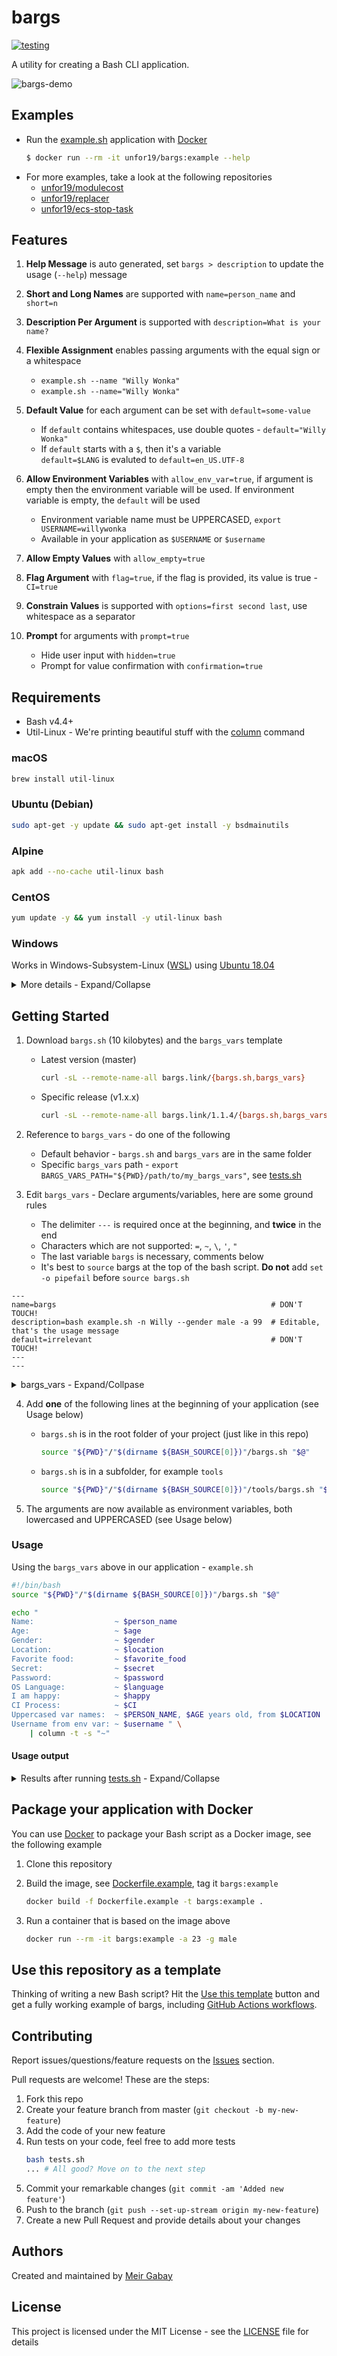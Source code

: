 # bargs

[![testing](https://github.com/unfor19/bargs/workflows/testing/badge.svg)](https://github.com/unfor19/bargs/actions?query=workflow%3Atesting)

A utility for creating a Bash CLI application.

![bargs-demo](https://d33vo9sj4p3nyc.cloudfront.net/bargs/bargs-example.gif)

## Examples

- Run the [example.sh](https://github.com/unfor19/bargs/blob/master/example.sh) application with [Docker](https://docs.docker.com/engine/install/)
  ```bash
  $ docker run --rm -it unfor19/bargs:example --help
  ```
- For more examples, take a look at the following repositories
  - [unfor19/modulecost](https://github.com/unfor19/modulecost)
  - [unfor19/replacer](https://github.com/unfor19/replacer)
  - [unfor19/ecs-stop-task](https://github.com/unfor19/ecs-stop-task)

## Features

1. **Help Message** is auto generated, set `bargs > description` to update the usage (`--help`) message
1. **Short and Long Names** are supported with `name=person_name` and `short=n`
1. **Description Per Argument** is supported with `description=What is your name?`
1. **Flexible Assignment** enables passing arguments with the equal sign or a whitespace
   - `example.sh --name "Willy Wonka"`
   - `example.sh --name="Willy Wonka"`
1. **Default Value** for each argument can be set with `default=some-value`

   - If `default` contains whitespaces, use double quotes - `default="Willy Wonka"`
   - If `default` starts with a `$`, then it's a variable<br>
     `default=$LANG` is evaluted to `default=en_US.UTF-8`

1. **Allow Environment Variables** with `allow_env_var=true`, if argument is empty then the environment variable will be used. If environment variable is empty, the `default` will be used
   - Environment variable name must be UPPERCASED, `export USERNAME=willywonka`
   - Available in your application as `$USERNAME` or `$username`
1. **Allow Empty Values** with `allow_empty=true`
1. **Flag Argument** with `flag=true`, if the flag is provided, its value is true - `CI=true`
1. **Constrain Values** is supported with `options=first second last`, use whitespace as a separator
1. **Prompt** for arguments with `prompt=true`

   - Hide user input with `hidden=true`
   - Prompt for value confirmation with `confirmation=true`

## Requirements

- Bash v4.4+
- Util-Linux - We're printing beautiful stuff with the [column](https://linux.die.net/man/1/column) command

### macOS

```bash
brew install util-linux
```

### Ubuntu (Debian)

```bash
sudo apt-get -y update && sudo apt-get install -y bsdmainutils
```

### Alpine

```bash
apk add --no-cache util-linux bash
```

### CentOS

```bash
yum update -y && yum install -y util-linux bash
```

### Windows

Works in Windows-Subsystem-Linux ([WSL](https://docs.microsoft.com/en-us/windows/wsl/install-win10)) using [Ubuntu 18.04](https://www.microsoft.com/en-il/p/ubuntu-1804-lts/9n9tngvndl3q?rtc=1&activetab=pivot:overviewtab)

<details><summary>More details - Expand/Collapse</summary>

Make sure you use [dos2unix](https://linux.die.net/man/1/dos2unix) on all files, see another example [here](https://github.com/unfor19/bargs/blob/master/.github/workflows/testing.yml)

```powershell
choco install dos2unix
# ...
dos2unix bargs.sh bargs_vars example.sh tests.sh
# ...
wsl -u root -d Ubuntu-18.04 -- source example.sh
```

</details>

## Getting Started

1. Download `bargs.sh` (10 kilobytes) and the `bargs_vars` template

   - Latest version (master)
     ```bash
	 curl -sL --remote-name-all bargs.link/{bargs.sh,bargs_vars}
	 ```
   - Specific release (v1.x.x)
     ```bash
	 curl -sL --remote-name-all bargs.link/1.1.4/{bargs.sh,bargs_vars}
	 ```

2. Reference to `bargs_vars` - do one of the following

   - Default behavior - `bargs.sh` and `bargs_vars` are in the same folder
   - Specific `bargs_vars` path - `export BARGS_VARS_PATH="${PWD}/path/to/my_bargs_vars"`, see [tests.sh](https://github.com/unfor19/bargs/blob/master/tests.sh#L37-L38)

3. Edit `bargs_vars` - Declare arguments/variables, here are some ground rules

   - The delimiter `---` is required once at the beginning, and **twice** in the end
   - Characters which are not supported: `=`, `~`, `\`, `'`, `"`
   - The last variable `bargs` is necessary, comments below
   - It's best to `source` bargs at the top of the bash script. **Do not** add `set -o pipefail` before `source bargs.sh`

```
---
name=bargs                                                # DON'T TOUCH!
description=bash example.sh -n Willy --gender male -a 99  # Editable, that's the usage message
default=irrelevant                                        # DON'T TOUCH!
---
---
```

<details><summary>bargs_vars - Expand/Collpase</summary>

<!-- replacer_start_bargsvars -->

```
---
name=person_name
short=n
description=What is your name?
default="Willy Wonka"
---
name=age
short=a
description=How old are you?
prompt=true
confirmation=true
---
name=gender
short=g
description=male or female?
options=male female
prompt=true
---
name=location
short=l
description=Where do you live?
default="chocolate factory"
---
name=favorite_food
short=f
allow_empty=true
options=chocolate pizza
description=chocolate or pizza?
---
name=secret
short=s
default=!@#%^&*?/.,[]{}+-|
description=special characters
---
name=language
short=lang
default=$LANG
description=default value can be a variable
---
name=password
short=p
prompt=true
hidden=true
confirmation=true
description=What is your password?
---
name=happy
short=hp
flag=true
description=Flag for indicating that you are happy
---
name=ci
short=ci
flag=true
description=Flag for indicating it is a CI/CD process
---
name=username
short=un
allow_env_var=true
description=Username fetched from environment variable
default=willywonka
---
name=bargs
description=bash example.sh -n Willy --gender male -a 99
default=irrelevant
---
---
```

<!-- replacer_end_bargsvars -->

</details>

4. Add **one** of the following lines at the beginning of your application (see Usage below)

   - `bargs.sh` is in the root folder of your project (just like in this repo)
     ```bash
     source "${PWD}"/"$(dirname ${BASH_SOURCE[0]})"/bargs.sh "$@"
     ```
   - `bargs.sh` is in a subfolder, for example `tools`
     ```bash
     source "${PWD}"/"$(dirname ${BASH_SOURCE[0]})"/tools/bargs.sh "$@"
     ```

5. The arguments are now available as environment variables, both lowercased and UPPERCASED (see Usage below)

### Usage

Using the `bargs_vars` above in our application - `example.sh`

```bash
#!/bin/bash
source "${PWD}"/"$(dirname ${BASH_SOURCE[0]})"/bargs.sh "$@"

echo "
Name:                  ~ $person_name
Age:                   ~ $age
Gender:                ~ $gender
Location:              ~ $location
Favorite food:         ~ $favorite_food
Secret:                ~ $secret
Password:              ~ $password
OS Language:           ~ $language
I am happy:            ~ $happy
CI Process:            ~ $CI
Uppercased var names:  ~ $PERSON_NAME, $AGE years old, from $LOCATION
Username from env var: ~ $username " \
    | column -t -s "~"
```

#### Usage output

<details><summary>
Results after running <a href="https://github.com/unfor19/bargs/blob/master/tests.sh">tests.sh</a> - Expand/Collapse

</summary>

<!-- replacer_start_usage -->

```
-------------------------------------------------------
[LOG] Bargs Vars Path - Should pass
[LOG] Executing: source example.sh -a 33 --gender male -p mypassword
[LOG] Output:

Name:                     Oompa Looma
Age:                      33
Gender:                   male
Location:                 chocolate factory
Favorite food:            
Secret:                   !@#%^&*?/.,[]{}+-|
Password:                 mypassword
OS Language:              C.UTF-8
I am happy:               
CI Process:               
Uppercased var names:     Oompa Looma, 33 years old, from chocolate factory
Username from env var:    runner 

[LOG] Test passed as expected
-------------------------------------------------------
[LOG] Help Menu - Should pass
[LOG] Executing: source example.sh -h
[LOG] Output:


Usage: bash example.sh -n Willy --gender male -a 99

	--person_name    |  -n     [Willy Wonka]         What is your name?
	--age            |  -a     [REQUIRED]            How old are you?
	--gender         |  -g     [REQUIRED]            male or female?
	--location       |  -l     [chocolate factory]   Where do you live?
	--favorite_food  |  -f     []                    chocolate or pizza?
	--secret         |  -s     [!@#%^&*?/.,[]{}+-|]  special characters
	--language       |  -lang  [C.UTF-8]             default value can be a variable
	--password       |  -p     [REQUIRED]            What is your password?
	--happy          |  -hp    [FLAG]                Flag for indicating that you are happy
	--ci             |  -ci    [FLAG]                Flag for indicating it is a CI/CD process
	--username       |  -un    [willywonka]          Username fetched from environment variable

[LOG] Test passed as expected
-------------------------------------------------------
[LOG] Default Values - Should pass
[LOG] Executing: source example.sh -a 99 --gender=male -p mypassword
[LOG] Output:

Name:                     Willy Wonka
Age:                      99
Gender:                   male
Location:                 chocolate factory
Favorite food:            
Secret:                   !@#%^&*?/.,[]{}+-|
Password:                 mypassword
OS Language:              C.UTF-8
I am happy:               
CI Process:               
Uppercased var names:     Willy Wonka, 99 years old, from chocolate factory
Username from env var:    runner 

[LOG] Test passed as expected
-------------------------------------------------------
[LOG] New Values - Should pass
[LOG] Executing: source example.sh -a 23 --gender male -l=neverland -n meir -p mypassword
[LOG] Output:

Name:                     meir
Age:                      23
Gender:                   male
Location:                 neverland
Favorite food:            
Secret:                   !@#%^&*?/.,[]{}+-|
Password:                 mypassword
OS Language:              C.UTF-8
I am happy:               
CI Process:               
Uppercased var names:     meir, 23 years old, from neverland
Username from env var:    runner 

[LOG] Test passed as expected
-------------------------------------------------------
[LOG] Valid Options - Should pass
[LOG] Executing: source example.sh -a 23 --gender male -l neverland -n meir -f pizza -p=mypassword
[LOG] Output:

Name:                     meir
Age:                      23
Gender:                   male
Location:                 neverland
Favorite food:            pizza
Secret:                   !@#%^&*?/.,[]{}+-|
Password:                 mypassword
OS Language:              C.UTF-8
I am happy:               
CI Process:               
Uppercased var names:     meir, 23 years old, from neverland
Username from env var:    runner 

[LOG] Test passed as expected
-------------------------------------------------------
[LOG] Special Characters - Should pass
[LOG] Executing: source example.sh -a 99 --gender male -s MxTZf+6KHaAQltJWipe1oVRy -p mypassword
[LOG] Output:

Name:                     Willy Wonka
Age:                      99
Gender:                   male
Location:                 chocolate factory
Favorite food:            
Secret:                   MxTZf+6KHaAQltJWipe1oVRy
Password:                 mypassword
OS Language:              C.UTF-8
I am happy:               
CI Process:               
Uppercased var names:     Willy Wonka, 99 years old, from chocolate factory
Username from env var:    runner 

[LOG] Test passed as expected
-------------------------------------------------------
[LOG] Use Flag - Should pass
[LOG] Executing: source example.sh -a 23 --gender male --happy -p mypassword -ci
[LOG] Output:

Name:                     Willy Wonka
Age:                      23
Gender:                   male
Location:                 chocolate factory
Favorite food:            
Secret:                   !@#%^&*?/.,[]{}+-|
Password:                 mypassword
OS Language:              C.UTF-8
I am happy:               true
CI Process:               true
Uppercased var names:     Willy Wonka, 23 years old, from chocolate factory
Username from env var:    runner 

[LOG] Test passed as expected
-------------------------------------------------------
[LOG] Empty Argument - Should fail
[LOG] Executing: source example.sh -a 99 --gender -p mypassword
[LOG] Output:

[HINT] Valid options: male OR female
[ERROR] Invalid value "-p" for the argument "gender"

Usage: bash example.sh -n Willy --gender male -a 99

	--person_name    |  -n     [Willy Wonka]         What is your name?
	--age            |  -a     [REQUIRED]            How old are you?
	--gender         |  -g     [REQUIRED]            male or female?
	--location       |  -l     [chocolate factory]   Where do you live?
	--favorite_food  |  -f     []                    chocolate or pizza?
	--secret         |  -s     [!@#%^&*?/.,[]{}+-|]  special characters
	--language       |  -lang  [C.UTF-8]             default value can be a variable
	--password       |  -p     [REQUIRED]            What is your password?
	--happy          |  -hp    [FLAG]                Flag for indicating that you are happy
	--ci             |  -ci    [FLAG]                Flag for indicating it is a CI/CD process
	--username       |  -un    [willywonka]          Username fetched from environment variable

[LOG] Test failed as expected
-------------------------------------------------------
[LOG] Unknown Argument - Should fail
[LOG] Executing: source example.sh -a 99 -u meir -p mypassword
[LOG] Output:

[ERROR] Unknown argument "-u"

Usage: bash example.sh -n Willy --gender male -a 99

	--person_name    |  -n     [Willy Wonka]         What is your name?
	--age            |  -a     [REQUIRED]            How old are you?
	--gender         |  -g     [REQUIRED]            male or female?
	--location       |  -l     [chocolate factory]   Where do you live?
	--favorite_food  |  -f     []                    chocolate or pizza?
	--secret         |  -s     [!@#%^&*?/.,[]{}+-|]  special characters
	--language       |  -lang  [C.UTF-8]             default value can be a variable
	--password       |  -p     [REQUIRED]            What is your password?
	--happy          |  -hp    [FLAG]                Flag for indicating that you are happy
	--ci             |  -ci    [FLAG]                Flag for indicating it is a CI/CD process
	--username       |  -un    [willywonka]          Username fetched from environment variable

[LOG] Test failed as expected
-------------------------------------------------------
[LOG] Invalid Options - Should fail
[LOG] Executing: source example.sh -a 23 --gender male -l neverland -n meir -f notgood -p mypassword
[LOG] Output:

[HINT] Valid options: chocolate OR pizza
[ERROR] Invalid value "notgood" for the argument "favorite_food"

Usage: bash example.sh -n Willy --gender male -a 99

	--person_name    |  -n     [Willy Wonka]         What is your name?
	--age            |  -a     [REQUIRED]            How old are you?
	--gender         |  -g     [REQUIRED]            male or female?
	--location       |  -l     [chocolate factory]   Where do you live?
	--favorite_food  |  -f     []                    chocolate or pizza?
	--secret         |  -s     [!@#%^&*?/.,[]{}+-|]  special characters
	--language       |  -lang  [C.UTF-8]             default value can be a variable
	--password       |  -p     [REQUIRED]            What is your password?
	--happy          |  -hp    [FLAG]                Flag for indicating that you are happy
	--ci             |  -ci    [FLAG]                Flag for indicating it is a CI/CD process
	--username       |  -un    [willywonka]          Username fetched from environment variable

[LOG] Test failed as expected
-------------------------------------------------------
[LOG] Missing bargs_vars - Should fail
[LOG] Executing: source example.sh -h
[LOG] Output:

[ERROR] Make sure bargs_vars is in the same folder as bargs.sh
	Another option - export BARGS_VARS_PATH="/path/to/my_bargs_vars"

[LOG] Test failed as expected
```

<!-- replacer_end_usage -->

</details>

## Package your application with Docker

You can use [Docker](https://www.docker.com/why-docker) to package your Bash script as a Docker image, see the following example

1. Clone this repository

1. Build the image, see [Dockerfile.example](https://github.com/unfor19/bargs/blob/master/Dockerfile.example), tag it `bargs:example`

   ```bash
   docker build -f Dockerfile.example -t bargs:example .
   ```

1. Run a container that is based on the image above
   ```bash
   docker run --rm -it bargs:example -a 23 -g male
   ```

## Use this repository as a template

Thinking of writing a new Bash script? Hit the [Use this template](https://github.com/unfor19/bargs/generate) button and get a fully working example of bargs, including [GitHub Actions workflows](https://github.com/unfor19/bargs/tree/master/.github/workflows).

## Contributing

Report issues/questions/feature requests on the [Issues](https://github.com/unfor19/bargs/issues) section.

Pull requests are welcome! These are the steps:

1. Fork this repo
1. Create your feature branch from master (`git checkout -b my-new-feature`)
1. Add the code of your new feature
1. Run tests on your code, feel free to add more tests
   ```bash
   bash tests.sh
   ... # All good? Move on to the next step
   ```
1. Commit your remarkable changes (`git commit -am 'Added new feature'`)
1. Push to the branch (`git push --set-up-stream origin my-new-feature`)
1. Create a new Pull Request and provide details about your changes

## Authors

Created and maintained by [Meir Gabay](https://github.com/unfor19)

## License

This project is licensed under the MIT License - see the [LICENSE](https://github.com/unfor19/bargs/blob/master/LICENSE) file for details
